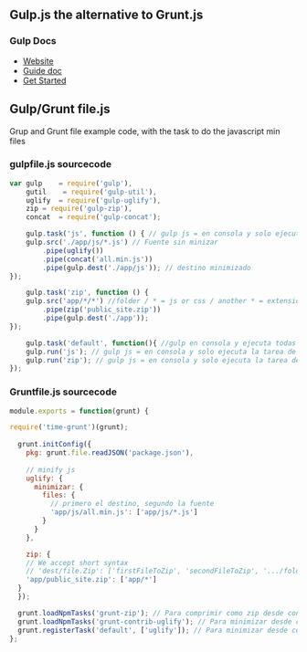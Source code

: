 ## Gulp.js the alternative to Grunt.js
### Gulp Docs
- [Website](http://gulpjs.com)
- [Guide doc](https://github.com/gulpjs/gulp/blob/master/README.md#gulp---)
- [Get Started](https://github.com/gulpjs/gulp/blob/master/docs/getting-started.md#getting-started)




## Gulp/Grunt file.js

Grup and Grunt file example code, with the task to do the javascript min files 

### gulpfile.js sourcecode

```javascript
var gulp    = require('gulp'),
    gutil    = require('gulp-util'),
    uglify  = require('gulp-uglify'),
    zip = require('gulp-zip'),
    concat  = require('gulp-concat');

    gulp.task('js', function () { // gulp js = en consola y solo ejecuta la tarea de minimzar los js
    gulp.src('./app/js/*.js') // Fuente sin minizar
        .pipe(uglify())
        .pipe(concat('all.min.js')) 
        .pipe(gulp.dest('./app/js')); // destino minimizado
});

    gulp.task('zip', function () {
    gulp.src('app/*/*') //folder / * = js or css / another * = extensions
        .pipe(zip('public_site.zip'))
        .pipe(gulp.dest('./app'));
});

    gulp.task('default', function(){ //gulp en consola y ejecuta todas las tareas por default
    gulp.run('js'); // gulp js = en consola y solo ejecuta la tarea de minimzar los js
    gulp.run('zip'); // gulp js = en consola y solo ejecuta la tarea de minimzar los js
});
```

### Gruntfile.js sourcecode
```javascript
module.exports = function(grunt) { 

require('time-grunt')(grunt);
  
  grunt.initConfig({ 
    pkg: grunt.file.readJSON('package.json'), 
 
    // minify js
    uglify: {  
      minimizar: {
        files: {
          // primero el destino, segundo la fuente
          'app/js/all.min.js': ['app/js/*.js'] 
        }
      }
    },

    zip: {
    // We accept short syntax
    // 'dest/file.Zip': ['firstFileToZip', 'secondFileToZip', '.../folder/*']
    'app/public_site.zip': ['app/*']
  }
  }); 

  grunt.loadNpmTasks('grunt-zip'); // Para comprimir como zip desde consola = grunt zip
  grunt.loadNpmTasks('grunt-contrib-uglify'); // Para minimizar desde consola = grunt uglify
  grunt.registerTask('default', ['uglify']); // Para minimizar desde consola solamente = grunt 
};
```




